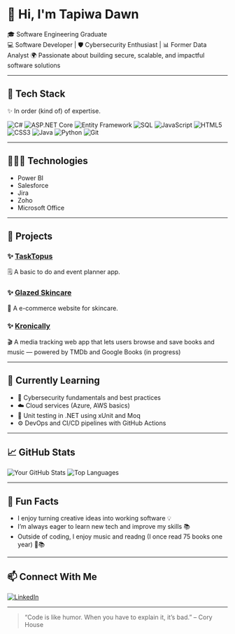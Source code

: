# 👋 Hi, I'm Tapiwa Dawn

🎓 Software Engineering Graduate  
💻 Software Developer | 🛡️ Cybersecurity Enthusiast | 📊 Former Data Analyst 
🌍 Passionate about building secure, scalable, and impactful software solutions

---

## 🧰 Tech Stack

✨ In order (kind of) of expertise. 

![C#](https://img.shields.io/badge/C%23-%23239120?style=flat&logo=c-sharp&logoColor=white)
![ASP.NET Core](https://img.shields.io/badge/ASP.NET_Core-%23512BD4.svg?style=flat&logo=dotnet&logoColor=white)
![Entity Framework](https://img.shields.io/badge/Entity%20Framework-%237059A1?style=flat&logo=.net&logoColor=white)
![SQL](https://img.shields.io/badge/SQL-%2307405e.svg?style=flat&logo=postgresql&logoColor=white)
![JavaScript](https://img.shields.io/badge/JavaScript-%23323330.svg?style=flat&logo=javascript&logoColor=%23F7DF1E)
![HTML5](https://img.shields.io/badge/HTML5-%23E34F26.svg?style=flat&logo=html5&logoColor=white)
![CSS3](https://img.shields.io/badge/CSS3-%231572B6.svg?style=flat&logo=css3&logoColor=white)
![Java](https://img.shields.io/badge/Java-%23ED8B00.svg?style=flat&logo=java&logoColor=white)
![Python](https://img.shields.io/badge/Python-%2314354C.svg?style=flat&logo=python&logoColor=white)
![Git](https://img.shields.io/badge/Git-%23F05033.svg?style=flat&logo=git&logoColor=white)

---

## 👩🏾‍💻 Technologies

- Power BI
- Salesforce
- Jira
- Zoho
- Microsoft Office

---

## 🚀 Projects

### ✨ [TaskTopus](https://github.com/debugdawn/tasktopus)  
🗒️ A basic to do and event planner app.

### ✨ [Glazed Skincare](https://github.com/debugdawn/glazed-skincare)  
🍩 A e-commerce website for skincare. 

### ✨ [Kronically](https://github.com/debugdawn/kronically)  
🎬 A media tracking web app that lets users browse and save books and music — powered by TMDb and Google Books (in progress)

---

## 🧠 Currently Learning

- 🔐 Cybersecurity fundamentals and best practices
- ☁️ Cloud services (Azure, AWS basics)
- 🧪 Unit testing in .NET using xUnit and Moq
- ⚙️ DevOps and CI/CD pipelines with GitHub Actions

---

## 📈 GitHub Stats

![Your GitHub Stats](https://github-readme-stats.vercel.app/api?username=debugdawn&show_icons=true&theme=tokyonight)
![Top Languages](https://github-readme-stats.vercel.app/api/top-langs/?username=debugdawn&layout=compact&theme=tokyonight)

---

## 🎯 Fun Facts

- I enjoy turning creative ideas into working software 💡
- I’m always eager to learn new tech and improve my skills 📚
- Outside of coding, I enjoy music and readng (I once read 75 books one year)  🎵📚

---

## 📫 Connect With Me

[![LinkedIn](https://img.shields.io/badge/LinkedIn-blue?style=flat&logo=linkedin)](https://www.linkedin.com/in/tapiwa-mataruse-858060210?utm_source=share&utm_campaign=share_via&utm_content=profile&utm_medium=ios_app)


---

> “Code is like humor. When you have to explain it, it’s bad.” – Cory House
